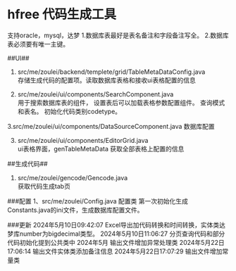 # hfree 代码生成工具
支持oracle，mysql，达梦
1.数据库表最好是表名备注和字段备注写全。 
2.数据库表必须要有唯一主键。

##UI##
1. src/me/zoulei/backend/templete/grid/TableMetaDataConfig.java      
存储生成代码的配置项。读取数据库表格和接收ui表格配置的信息

2. src/me/zoulei/ui/components/SearchComponent.java    
用于搜索数据库表的组件， 设置表后可以加载表格参数配置组件。  查询模式和表名。 初始化代码类别codetype。

3.src/me/zoulei/ui/components/DataSourceComponent.java
数据库配置

3. src/me/zoulei/ui/components/EditorGrid.java    
ui表格界面，genTableMetaData 获取全部表格上配置的信息

##生成代码##
1. src/me/zoulei/gencode/Gencode.java    
获取代码生成tab页

###配置
1、src/me/zoulei/Config.java
配置类 第一次初始化生成Constants.java的ini文件，生成数据库配置文件。


###更新
2024年5月10日09:42:07 Excel导出加代码转换和时间转换，实体类达梦库number为bigdecimal类型。
2024年5月10日11:06:27 分页查询代码和部分代码初始化提到公共类中
2024年5月            输出文件增加异常处理类
2024年5月22日17:06:14 输出文件实体类添加备注信息
2024年5月22日17:07:29 输出文件增加常量类



